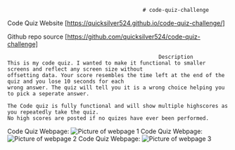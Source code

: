                                                # code-quiz-challenge


Code Quiz Website [https://quicksilver524.github.io/code-quiz-challenge/]

Github repo source [https://github.com/quicksilver524/code-quiz-challenge]

                                                    Description
    This is my code quiz. I wanted to make it functional to smaller screens and reflect any screen size without 
    offsetting data. Your score resembles the time left at the end of the quiz and you lose 10 seconds for each 
    wrong answer. The quiz will tell you it is a wrong choice helping you to pick a seperate answer. 

    The Code quiz is fully functional and will show multiple highscores as you repeatedly take the quiz. 
    No high scores are posted if no quizes have ever been performed.

Code Quiz Webpage:  ![Picture of webpage 1](.assets/images/ss1.png)
Code Quiz Webpage:  ![Picture of webpage 2](.assets/images/ss2.png)
Code Quiz Webpage:  ![Picture of webpage 3](.assets/images/ss3.png)
